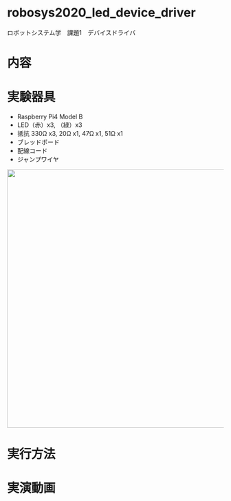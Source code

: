 # robosys2020_led_device_driver
ロボットシステム学　課題1　デバイスドライバ

# 内容


# 実験器具

- Raspberry Pi4 Model B
- LED（赤）x3, （緑）x3
- 抵抗 330Ω x3, 20Ω x1, 47Ω x1, 51Ω x1
- ブレッドボード
- 配線コード
- ジャンプワイヤ


<img src="https://github.com/TakumiKawamoto/robosys_led/blob/main/contents/IMG_20201203_172423.jpg" width="600px">

# 実行方法

# 実演動画
